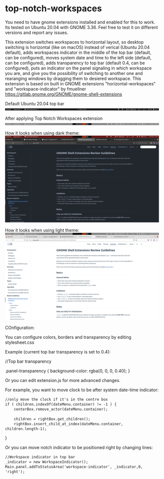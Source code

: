 # top-notch-workspaces
You need to have gnome extensions installed and enabled for this to work. Its tested on Ubuntu 20.04 with GNOME 3.36. Feel free to test it on different versions and report any issues.

This extension switches workspaces to horizontal layout, so desktop switching is horizontal (like on macOS) instead of verical (Ubuntu 20.04 default), 
adds workspaces indicator in the middle of the top bar (default, can be configured), 
 moves system date and time to the left side (default, can be configured), 
 adds transparency to top bar (default 0.4, can be configured), 
 puts an indicator on the panel signaling in which workspace you are, and give you the possibility of switching to another one and rearanging windows by dragging them to desiered workspace.
 This extension is based on built in GNOME extensions "horizontal-workspaces" and "workspace-indicator" by fmuellner https://gitlab.gnome.org/GNOME/gnome-shell-extensions


Default Ubuntu 20.04 top bar
![Default Ubuntu 20.04 top bar](https://github.com/giantturtle/top-notch-workspaces/blob/main/before-top-bar.png?raw=true)

After applying Top Notch Workspaces extension
![After applying extension](https://github.com/giantturtle/top-notch-workspaces/blob/main/after-top-bar.png?raw=true)


How it looks when using dark theme:
![After applying extension](https://github.com/giantturtle/top-notch-workspaces/blob/main/dark-theme-look.png?raw=true)


How it looks when using light theme:
![After applying extension](https://github.com/giantturtle/top-notch-workspaces/blob/main/light-theme-look.png?raw=true)


COnfiguration:

You can configure colors, borders and transparency by editing stylesheet.css

Example (current top bar transparency is set to 0.4):
   
   //Top bar transparency
   
  .panel-transparency {
      background-color: rgba(0, 0, 0, 0.40);
  } 


Or you can edit extension.js for more advanced changes.

For example, you want to move clock to be after system date-time indicator:

    
    //only move the clock if it's in the centre box
    if ( children.indexOf(dateMenu.container) != -1 ) {
        centerBox.remove_actor(dateMenu.container);

        children = rightBox.get_children();
        rightBox.insert_child_at_index(dateMenu.container, children.length-1);
   } 
   
   
Or you can move notch indicator to be positioned right by changing lines:

    //Workspace indicator in top bar
    _indicator = new WorkspaceIndicator();
    Main.panel.addToStatusArea('workspace-indicator', _indicator,0, 'right');
